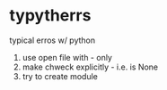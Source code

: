 # typytherrs
typical erros w/ python
1. use open file with - only
2. make chweck explicitly - i.e. is None
3. try to create module